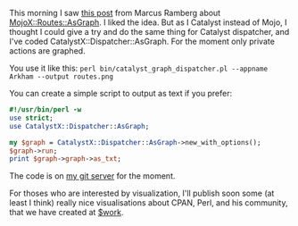 This morning I saw [this post](http://marcus.nordaaker.com/awesome-route-graph-with-mojoxroutesasgraph/) from Marcus Ramberg about [MojoX::Routes::AsGraph](http://search.cpan.org/perldoc?MojoX::Routes::AsGraph). I liked the idea. But as I Catalyst instead of Mojo, I thought I could give a try and do the same thing for Catalyst dispatcher, and I've coded CatalystX::Dispatcher::AsGraph. For the moment only private actions are graphed.

You use it like this: `perl bin/catalyst_graph_dispatcher.pl --appname Arkham --output routes.png`

You can create a simple script to output as text if you prefer:

``` perl
#!/usr/bin/perl -w
use strict;
use CatalystX::Dispatcher::AsGraph;

my $graph = CatalystX::Dispatcher::AsGraph->new_with_options();
$graph->run;
print $graph->graph->as_txt;
```

The code is on [my git server](http://git.lumberjaph.net/p5-catalystx-dispatcher-asgraph.git/) for the moment.

For thoses who are interested by visualization, I'll publish soon some (at least I think) really nice visualisations about CPAN, Perl, and his community, that we have created at [$work](http://rtgi.fr).
